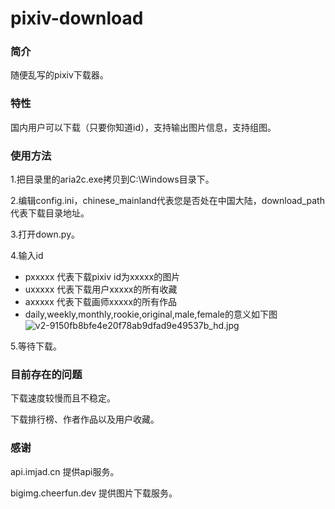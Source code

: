 # pixiv-download

### 简介

随便乱写的pixiv下载器。

### 特性

国内用户可以下载（只要你知道id），支持输出图片信息，支持组图。

### 使用方法

1.把目录里的aria2c.exe拷贝到C:\Windows目录下。

2.编辑config.ini，chinese_mainland代表您是否处在中国大陆，download_path代表下载目录地址。

3.打开down.py。

4.输入id

- pxxxxx 代表下载pixiv id为xxxxx的图片
- uxxxxx 代表下载用户xxxxx的所有收藏
- axxxxx 代表下载画师xxxxx的所有作品
- daily,weekly,monthly,rookie,original,male,female的意义如下图![v2-9150fb8bfe4e20f78ab9dfad9e49537b_hd.jpg](https://i.loli.net/2020/02/01/uiOyq8WVZrDc9GI.jpg)

5.等待下载。

### 目前存在的问题

下载速度较慢而且不稳定。

下载排行榜、作者作品以及用户收藏。

### 感谢

api.imjad.cn 提供api服务。

bigimg.cheerfun.dev 提供图片下载服务。
